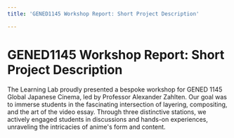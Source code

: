 ```yaml
---
title: 'GENED1145 Workshop Report: Short Project Description'

---
```


# GENED1145 Workshop Report: Short Project Description

The Learning Lab proudly presented a bespoke workshop for GENED 1145 Global Japanese Cinema, led by Professor Alexander Zahlten. Our goal was to immerse students in the fascinating intersection of layering, compositing, and the art of the video essay. Through three distinctive stations, we actively engaged students in discussions and hands-on experiences, unraveling the intricacies of anime's form and content.
